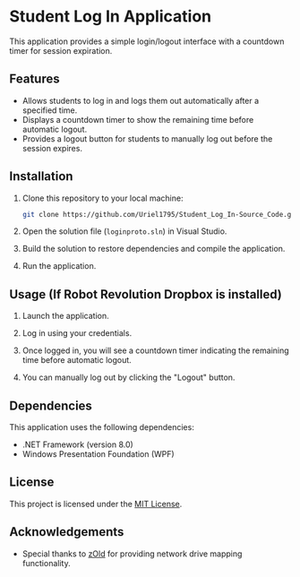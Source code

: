 # Student Log In Application

This application provides a simple login/logout interface with a countdown timer for session expiration.

## Features

- Allows students to log in and logs them out automatically after a specified time.
- Displays a countdown timer to show the remaining time before automatic logout.
- Provides a logout button for students to manually log out before the session expires.

## Installation

1. Clone this repository to your local machine:

    ```bash
    git clone https://github.com/Uriel1795/Student_Log_In-Source_Code.git
    ```

2. Open the solution file (`loginproto.sln`) in Visual Studio.

3. Build the solution to restore dependencies and compile the application.

4. Run the application.

## Usage (If Robot Revolution Dropbox is installed)

1. Launch the application.

2. Log in using your credentials.

3. Once logged in, you will see a countdown timer indicating the remaining time before automatic logout.

4. You can manually log out by clicking the "Logout" button.

## Dependencies

This application uses the following dependencies:

- .NET Framework (version 8.0)
- Windows Presentation Foundation (WPF)

## License

This project is licensed under the [MIT License](LICENSE).

## Acknowledgements

- Special thanks to [zOld](https://anyrest.wordpress.com/2010/06/28/mapping-network-drive-using-c/) for providing network drive mapping functionality.
